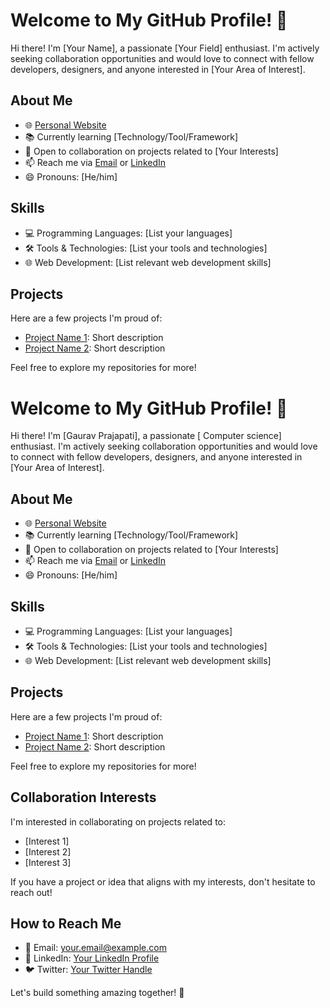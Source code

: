 # Welcome to My GitHub Profile! 👋

Hi there! I'm [Your Name], a passionate [Your Field] enthusiast. I'm actively seeking collaboration opportunities and would love to connect with fellow developers, designers, and anyone interested in [Your Area of Interest].

## About Me

- 🌐 [Personal Website](https://your-website.com)
- 📚 Currently learning [Technology/Tool/Framework]
- 💼 Open to collaboration on projects related to [Your Interests]
- 📫 Reach me via [Email](mailto:your.email@example.com) or [LinkedIn](https://www.linkedin.com/in/yourusername/)
- 😄 Pronouns: [He/him]

## Skills

- 💻 Programming Languages: [List your languages]
- 🛠 Tools & Technologies: [List your tools and technologies]
- 🌐 Web Development: [List relevant web development skills]

## Projects

Here are a few projects I'm proud of:

- [Project Name 1](link-to-repository): Short description
- [Project Name 2](link-to-repository): Short description

Feel free to explore my repositories for more!
# Welcome to My GitHub Profile! 👋

Hi there! I'm [Gaurav Prajapati], a passionate [ Computer science] enthusiast. I'm actively seeking collaboration opportunities and would love to connect with fellow developers, designers, and anyone interested in [Your Area of Interest].

## About Me

- 🌐 [Personal Website](https://your-website.com)
- 📚 Currently learning [Technology/Tool/Framework]
- 💼 Open to collaboration on projects related to [Your Interests]
- 📫 Reach me via [Email](mailto:your.email@example.com) or [LinkedIn](https://www.linkedin.com/in/yourusername/)
- 😄 Pronouns: [He/him]

## Skills

- 💻 Programming Languages: [List your languages]
- 🛠 Tools & Technologies: [List your tools and technologies]
- 🌐 Web Development: [List relevant web development skills]

## Projects

Here are a few projects I'm proud of:

- [Project Name 1](link-to-repository): Short description
- [Project Name 2](link-to-repository): Short description

Feel free to explore my repositories for more!

## Collaboration Interests

I'm interested in collaborating on projects related to:

- [Interest 1]
- [Interest 2]
- [Interest 3]

If you have a project or idea that aligns with my interests, don't hesitate to reach out!

## How to Reach Me

- 📧 Email: your.email@example.com
- 💬 LinkedIn: [Your LinkedIn Profile](https://www.linkedin.com/in/mr-gaurav-prajapati)
- 🐦 Twitter: [Your Twitter Handle](https://twitter.com/yourusername)

Let's build something amazing together! 🚀

